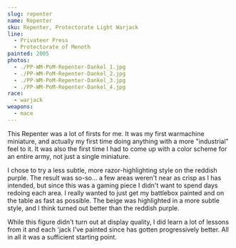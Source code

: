 ```yaml
---
slug: repenter
name: Repenter
sku: Repenter, Protectorate Light Warjack
line:
  - Privateer Press
  - Protectorate of Menoth
painted: 2005
photos:
  - ./PP-WM-PoM-Repenter-Dankel_1.jpg
  - ./PP-WM-PoM-Repenter-Dankel_2.jpg
  - ./PP-WM-PoM-Repenter-Dankel_3.jpg
  - ./PP-WM-PoM-Repenter-Dankel_4.jpg
race:
  - warjack
weapons:
  - mace
---
```


This Repenter was a lot of firsts for me. It was my first warmachine miniature, and actually my first time doing anything with a more "industrial" feel to it. It was also the first time I had to come up with a color scheme for an entire army, not just a single miniature.

I chose to try a less subtle, more razor-highlighting style on the reddish purple. The result was so-so... a few areas weren't near as crisp as I has intended, but since this was a gaming piece I didn't want to spend days redoing each area. I really wanted to just get my battlebox painted and on the table as fast as possible. The beige was highlighted in a more subtle style, and I think turned out better than the reddish purple.

While this figure didn't turn out at display quality, I did learn a lot of lessons from it and each 'jack I've painted since has gotten progressively better. All in all it was a sufficient starting point.
